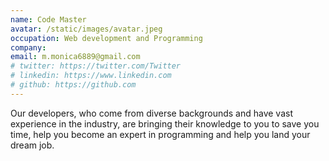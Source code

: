 ```yaml
---
name: Code Master
avatar: /static/images/avatar.jpeg
occupation: Web development and Programming
company:
email: m.monica6889@gmail.com
# twitter: https://twitter.com/Twitter
# linkedin: https://www.linkedin.com
# github: https://github.com
---
```


Our developers, who come from diverse backgrounds and have vast experience in the industry, are bringing their knowledge to you to save you time, help you become an expert in programming and help you land your dream job.
